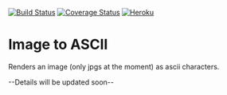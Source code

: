 [![Build Status](https://api.travis-ci.org/rahulc810/img2ascii.svg?branch=master)](https://travis-ci.org/rahulc810/ascii2img)
[![Coverage Status](https://coveralls.io/repos/github/rahulc810/img2ascii/badge.svg?branch=)](https://coveralls.io/github/rahulc810/img2ascii?branch=)
[![Heroku](http://heroku-badge.herokuapp.com/?app=ascii2img&style=flat&svg=1)](http://ascii2img.herokuapp.com/)
# Image to ASCII 
Renders an image (only jpgs at the moment) as ascii characters.

--Details will be updated soon--
